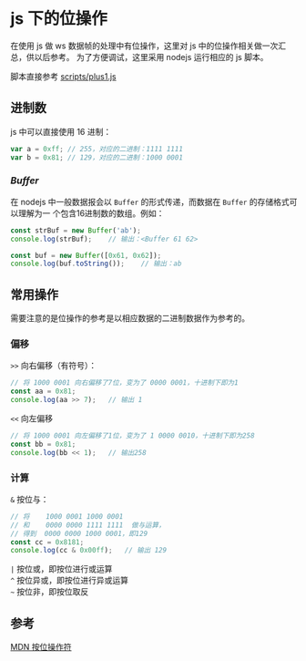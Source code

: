 # js 下的位操作
在使用 js 做 ws 数据帧的处理中有位操作，这里对 js 中的位操作相关做一次汇总，供以后参考。
为了方便调试，这里采用 nodejs 运行相应的 js 脚本。

脚本直接参考 [scripts/plus1.js](/scripts/plus1.js)

## 进制数
js 中可以直接使用 16 进制：
```js
var a = 0xff; // 255，对应的二进制：1111 1111
var b = 0x81; // 129，对应的二进制：1000 0001
```

### *Buffer*
在 nodejs 中一般数据报会以 `Buffer` 的形式传递，而数据在 `Buffer` 的存储格式可以理解为一
个包含16进制数的数组。例如：
```js
const strBuf = new Buffer('ab');
console.log(strBuf);    // 输出：<Buffer 61 62>

const buf = new Buffer([0x61, 0x62]);
console.log(buf.toString());    // 输出：ab
```

## 常用操作
需要注意的是位操作的参考是以相应数据的二进制数据作为参考的。

### 偏移
`>>` 向右偏移（有符号）：
```js
// 将 1000 0001 向右偏移了7位，变为了 0000 0001，十进制下即为1
const aa = 0x81;
console.log(aa >> 7);   // 输出 1
```

`<<` 向左偏移
```js
// 将 1000 0001 向左偏移了1位，变为了 1 0000 0010，十进制下即为258
const bb = 0x81;
console.log(bb << 1);   // 输出258
```

### 计算
`&` 按位与：
```js
// 将    1000 0001 1000 0001
// 和    0000 0000 1111 1111  做与运算，
// 得到  0000 0000 1000 0001，即129
const cc = 0x8181;
console.log(cc & 0x00ff);   // 输出 129
```

`|` 按位或，即按位进行或运算  
`^` 按位异或，即按位进行异或运算  
`~` 按位非，即按位取反  

## 参考
[MDN 按位操作符](https://developer.mozilla.org/zh-CN/docs/Web/JavaScript/Reference/Operators/Bitwise_Operators)